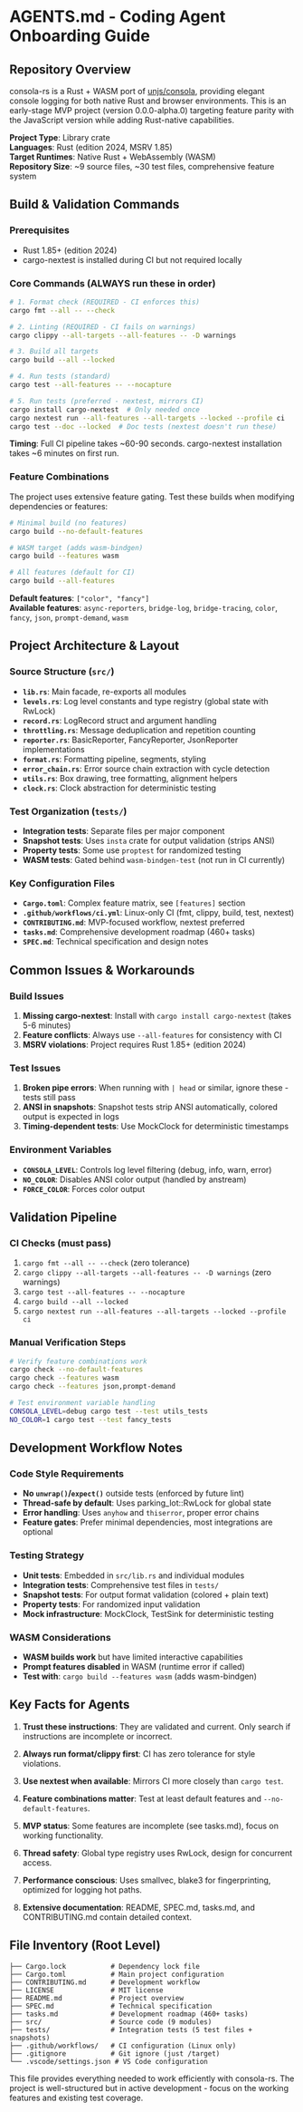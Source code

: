 # AGENTS.md - Coding Agent Onboarding Guide

## Repository Overview

consola-rs is a Rust + WASM port of [unjs/consola](https://github.com/unjs/consola), providing elegant console logging for both native Rust and browser environments. This is an early-stage MVP project (version 0.0.0-alpha.0) targeting feature parity with the JavaScript version while adding Rust-native capabilities.

**Project Type**: Library crate  
**Languages**: Rust (edition 2024, MSRV 1.85)  
**Target Runtimes**: Native Rust + WebAssembly (WASM)  
**Repository Size**: ~9 source files, ~30 test files, comprehensive feature system

## Build & Validation Commands

### Prerequisites
- Rust 1.85+ (edition 2024)
- cargo-nextest is installed during CI but not required locally

### Core Commands (ALWAYS run these in order)

```bash
# 1. Format check (REQUIRED - CI enforces this)
cargo fmt --all -- --check

# 2. Linting (REQUIRED - CI fails on warnings)
cargo clippy --all-targets --all-features -- -D warnings

# 3. Build all targets
cargo build --all --locked

# 4. Run tests (standard)
cargo test --all-features -- --nocapture

# 5. Run tests (preferred - nextest, mirrors CI)
cargo install cargo-nextest  # Only needed once
cargo nextest run --all-features --all-targets --locked --profile ci
cargo test --doc --locked  # Doc tests (nextest doesn't run these)
```

**Timing**: Full CI pipeline takes ~60-90 seconds. cargo-nextest installation takes ~6 minutes on first run.

### Feature Combinations
The project uses extensive feature gating. Test these builds when modifying dependencies or features:

```bash
# Minimal build (no features)
cargo build --no-default-features

# WASM target (adds wasm-bindgen)  
cargo build --features wasm

# All features (default for CI)
cargo build --all-features
```

**Default features**: `["color", "fancy"]`  
**Available features**: `async-reporters`, `bridge-log`, `bridge-tracing`, `color`, `fancy`, `json`, `prompt-demand`, `wasm`

## Project Architecture & Layout

### Source Structure (`src/`)
- **`lib.rs`**: Main facade, re-exports all modules
- **`levels.rs`**: Log level constants and type registry (global state with RwLock)
- **`record.rs`**: LogRecord struct and argument handling
- **`throttling.rs`**: Message deduplication and repetition counting
- **`reporter.rs`**: BasicReporter, FancyReporter, JsonReporter implementations
- **`format.rs`**: Formatting pipeline, segments, styling
- **`error_chain.rs`**: Error source chain extraction with cycle detection  
- **`utils.rs`**: Box drawing, tree formatting, alignment helpers
- **`clock.rs`**: Clock abstraction for deterministic testing

### Test Organization (`tests/`)
- **Integration tests**: Separate files per major component
- **Snapshot tests**: Uses `insta` crate for output validation (strips ANSI)
- **Property tests**: Some use `proptest` for randomized testing
- **WASM tests**: Gated behind `wasm-bindgen-test` (not run in CI currently)

### Key Configuration Files
- **`Cargo.toml`**: Complex feature matrix, see `[features]` section
- **`.github/workflows/ci.yml`**: Linux-only CI (fmt, clippy, build, test, nextest)
- **`CONTRIBUTING.md`**: MVP-focused workflow, nextest preferred
- **`tasks.md`**: Comprehensive development roadmap (460+ tasks)
- **`SPEC.md`**: Technical specification and design notes

## Common Issues & Workarounds

### Build Issues
1. **Missing cargo-nextest**: Install with `cargo install cargo-nextest` (takes 5-6 minutes)
2. **Feature conflicts**: Always use `--all-features` for consistency with CI
3. **MSRV violations**: Project requires Rust 1.85+ (edition 2024)

### Test Issues  
1. **Broken pipe errors**: When running with `| head` or similar, ignore these - tests still pass
2. **ANSI in snapshots**: Snapshot tests strip ANSI automatically, colored output is expected in logs
3. **Timing-dependent tests**: Use MockClock for deterministic timestamps

### Environment Variables
- **`CONSOLA_LEVEL`**: Controls log level filtering (debug, info, warn, error)
- **`NO_COLOR`**: Disables ANSI color output (handled by anstream)
- **`FORCE_COLOR`**: Forces color output

## Validation Pipeline

### CI Checks (must pass)
1. `cargo fmt --all -- --check` (zero tolerance)
2. `cargo clippy --all-targets --all-features -- -D warnings` (zero warnings)
3. `cargo test --all-features -- --nocapture`
4. `cargo build --all --locked`
5. `cargo nextest run --all-features --all-targets --locked --profile ci`

### Manual Verification Steps
```bash
# Verify feature combinations work
cargo check --no-default-features
cargo check --features wasm
cargo check --features json,prompt-demand

# Test environment variable handling
CONSOLA_LEVEL=debug cargo test --test utils_tests
NO_COLOR=1 cargo test --test fancy_tests
```

## Development Workflow Notes

### Code Style Requirements
- **No `unwrap()`/`expect()`** outside tests (enforced by future lint)
- **Thread-safe by default**: Uses parking_lot::RwLock for global state
- **Error handling**: Uses `anyhow` and `thiserror`, proper error chains
- **Feature gates**: Prefer minimal dependencies, most integrations are optional

### Testing Strategy
- **Unit tests**: Embedded in `src/lib.rs` and individual modules
- **Integration tests**: Comprehensive test files in `tests/`
- **Snapshot tests**: For output format validation (colored + plain text)
- **Property tests**: For randomized input validation
- **Mock infrastructure**: MockClock, TestSink for deterministic testing

### WASM Considerations  
- **WASM builds work** but have limited interactive capabilities
- **Prompt features disabled** in WASM (runtime error if called)
- **Test with**: `cargo build --features wasm` (adds wasm-bindgen)

## Key Facts for Agents

1. **Trust these instructions**: They are validated and current. Only search if instructions are incomplete or incorrect.

2. **Always run format/clippy first**: CI has zero tolerance for style violations.

3. **Use nextest when available**: Mirrors CI more closely than `cargo test`.

4. **Feature combinations matter**: Test at least default features and `--no-default-features`.

5. **MVP status**: Some features are incomplete (see tasks.md), focus on working functionality.

6. **Thread safety**: Global type registry uses RwLock, design for concurrent access.

7. **Performance conscious**: Uses smallvec, blake3 for fingerprinting, optimized for logging hot paths.

8. **Extensive documentation**: README, SPEC.md, tasks.md, and CONTRIBUTING.md contain detailed context.

## File Inventory (Root Level)
```
├── Cargo.lock           # Dependency lock file  
├── Cargo.toml           # Main project configuration
├── CONTRIBUTING.md      # Development workflow
├── LICENSE              # MIT license
├── README.md            # Project overview  
├── SPEC.md              # Technical specification
├── tasks.md             # Development roadmap (460+ tasks)
├── src/                 # Source code (9 modules)
├── tests/               # Integration tests (5 test files + snapshots)
├── .github/workflows/   # CI configuration (Linux only)
├── .gitignore           # Git ignore (just /target)
└── .vscode/settings.json # VS Code configuration
```

This file provides everything needed to work efficiently with consola-rs. The project is well-structured but in active development - focus on the working features and existing test coverage.